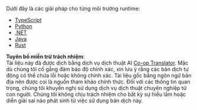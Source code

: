<!--
CO_OP_TRANSLATOR_METADATA:
{
  "original_hash": "4d5e8e6f105e4f6e6953c0c14c99b394",
  "translation_date": "2025-08-18T17:24:52+00:00",
  "source_file": "03-GettingStarted/02-client/solution/README.md",
  "language_code": "vi"
}
-->
Dưới đây là các giải pháp cho từng môi trường runtime:

- [TypeScript](./typescript/README.md)
- [Python](./python/README.md)
- [.NET](../../../../../03-GettingStarted/02-client/solution/dotnet)
- [Java](./java/README.md)
- [Rust](../../../../../03-GettingStarted/02-client/solution/rust)

**Tuyên bố miễn trừ trách nhiệm**:  
Tài liệu này đã được dịch bằng dịch vụ dịch thuật AI [Co-op Translator](https://github.com/Azure/co-op-translator). Mặc dù chúng tôi cố gắng đảm bảo độ chính xác, xin lưu ý rằng các bản dịch tự động có thể chứa lỗi hoặc không chính xác. Tài liệu gốc bằng ngôn ngữ bản địa nên được coi là nguồn tham khảo chính thức. Đối với các thông tin quan trọng, chúng tôi khuyến nghị sử dụng dịch vụ dịch thuật chuyên nghiệp từ con người. Chúng tôi không chịu trách nhiệm cho bất kỳ sự hiểu lầm hoặc diễn giải sai nào phát sinh từ việc sử dụng bản dịch này.
